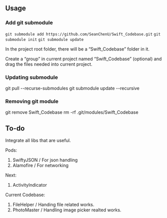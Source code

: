 ## Usage ##

### Add git submodule
`git submodule add https://github.com/SeanChenU/Swift_Codebase.git`
`git submodule init`
`git submodule update`

In the project root folder, there will be a “Swift_Codebase” folder in it.

Create a “group” in current project named “Swift_Codebase” (optional) and drag the files needed into current project.

### Updating submodule
git pull --recurse-submodules
git submodule update --recursive

### Removing git module
git remove Swift_Codebase
rm -rf .git/modules/Swift_Codebase

## To-do ##

Integrate all libs that are useful.

Pods:

1. SwiftyJSON / For json handling
2. Alamofire / For networking

Next:

1. ActivityIndicator

Current Codebase:

1. FileHelper / Handing file related works.
2. PhotoMaster / Handling image picker realted works.

